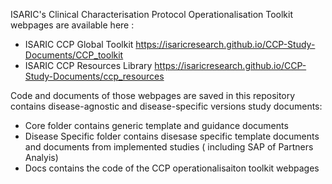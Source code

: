 ISARIC's Clinical Characterisation Protocol Operationalisation Toolkit webpages are available here : 
- ISARIC CCP Global Toolkit https://isaricresearch.github.io/CCP-Study-Documents/CCP_toolkit
- ISARIC CCP Resources Library https://isaricresearch.github.io/CCP-Study-Documents/ccp_resources

Code and documents of those webpages are saved in this repository contains disease-agnostic and disease-specific versions study documents:
- Core folder contains generic template and guidance documents
- Disease Specific folder contains disesase specific template documents and documents from implemented studies ( including SAP of Partners Analyis) 
- Docs contains the code of the CCP operationalisaiton toolkit webpages
